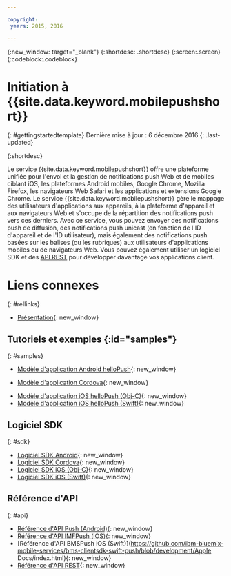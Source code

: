 ```yaml
---

copyright:
 years: 2015, 2016

---
```


{:new_window: target="_blank"}
{:shortdesc: .shortdesc}
{:screen:.screen}
{:codeblock:.codeblock}

# Initiation à {{site.data.keyword.mobilepushshort}}
{: #gettingstartedtemplate}
Dernière mise à jour : 6 décembre 2016
{: .last-updated}

{:shortdesc}

Le service {{site.data.keyword.mobilepushshort}} offre une plateforme unifiée pour l'envoi et la gestion de notifications push Web et de mobiles
ciblant iOS, les plateformes Android mobiles, Google Chrome, Mozilla Firefox, les navigateurs Web Safari et les applications et extensions Google Chrome. Le service {{site.data.keyword.mobilepushshort}} gère le mappage des utilisateurs d'applications aux appareils, à la plateforme d'appareil et aux navigateurs Web et s'occupe de la répartition des notifications push vers ces derniers. Avec ce service, vous pouvez envoyer des notifications push de diffusion, des notifications push unicast (en fonction de l'ID d'appareil et de l'ID utilisateur), mais également des notifications push basées sur les balises (ou les rubriques) aux utilisateurs d'applications mobiles ou de navigateurs Web. Vous pouvez également utiliser un logiciel SDK et des [API REST](https://mobile.{DomainName}/imfpush/) pour développer davantage vos applications client.


# Liens connexes
{: #rellinks}

* [Présentation](c_overview_push.html){: new_window}

## Tutoriels et exemples {:id="samples"}
{: #samples}
* [Modèle d'application Android helloPush](https://github.com/ibm-bluemix-mobile-services/bms-samples-android-hellopush/){: new_window}
- [Modèle d'application Cordova](https://github.com/ibm-bluemix-mobile-services/bms-samples-cordova-hellopush){: new_window}
* [Modèle d'application iOS helloPush (Obj-C)](https://github.com/ibm-bluemix-mobile-services/bms-samples-ios-hellopush/){: new_window}
* [Modèle d'application iOS helloPush (Swift)](https://github.com/ibm-bluemix-mobile-services/bms-samples-swift-hellopush){: new_window}

## Logiciel SDK
{: #sdk}
* [Logiciel SDK Android](https://github.com/ibm-bluemix-mobile-services/bms-clientsdk-android-push){: new_window}
* [Logiciel SDK Cordova](https://github.com/ibm-bluemix-mobile-services/bms-clientsdk-cordova-plugin-push){: new_window}
* [Logiciel SDK iOS (Obj-C)](https://hub.jazz.net/git/bluemixmobilesdk/imf-ios-sdk/archive?revstr=master){: new_window}
* [Logiciel SDK iOS (Swift)](https://codeload.github.com/ibm-bluemix-mobile-services/bms-clientsdk-swift-push/zip/master){: new_window}

## Référence d'API
{: #api}
* [Référence d'API Push (Android)](https://classicdocs.ng.bluemix.net/docs/api/content/api/mobilefirst/android/push-api-doc/overview-summary.html){: new_window}
* [Référence d'API IMFPush (iOS)](https://classicdocs.ng.bluemix.net/docs/api/content/api/mobilefirst/ios/IMFPush_api-doc/html/index.html){: new_window}
* [Référence d'API BMSPush iOS (Swift)](https://github.com/ibm-bluemix-mobile-services/bms-clientsdk-swift-push/blob/development/Apple Docs/index.html){: new_window}
* [Référence d'API REST](https://mobile.{DomainName}/imfpush/){: new_window}
